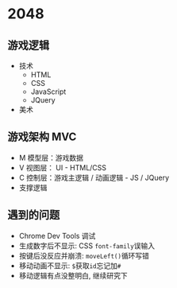 # 2048

## 游戏逻辑
- 技术
  - HTML
  - CSS
  - JavaScript
  - JQuery
- 美术

## 游戏架构 MVC
- M 模型层：游戏数据
- V 视图层： UI - HTML/CSS
- C 控制层：游戏主逻辑 / 动画逻辑 - JS / JQuery
- 支撑逻辑

## 遇到的问题

- Chrome Dev Tools 调试
- 生成数字后不显示: CSS `font-family`误输入
- 按键后没反应并崩溃: `moveLeft()`循环写错
- 移动动画不显示: `$`获取`id`忘记加`#`
- 移动逻辑有点没整明白, 继续研究下



